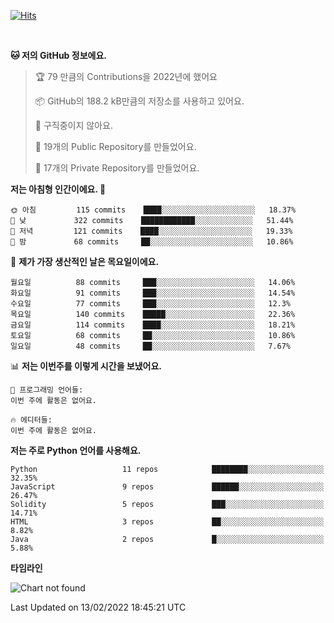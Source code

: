 [![Hits](https://hits.seeyoufarm.com/api/count/incr/badge.svg?url=https%3A%2F%2Fgithub.com%2FSoohan-Park&count_bg=%23000000&title_bg=%23828282&icon=gradle.svg&icon_color=%23FFFFFF&title=Visited&edge_flat=false)](https://hits.seeyoufarm.com)  

<br/>

<!--START_SECTION:waka-->
**🐱 저의 GitHub 정보에요.** 

> 🏆 79 만큼의 Contributions을 2022년에 했어요
 > 
> 📦 GitHub의 188.2 kB만큼의 저장소를 사용하고 있어요. 
 > 
> 🚫 구직중이지 않아요.
 > 
> 📜 19개의 Public Repository를 만들었어요. 
 > 
> 🔑 17개의 Private Repository를 만들었어요.  
 > 
**저는 아침형 인간이에요. 🐤** 

```text
🌞 아침         115 commits    ████░░░░░░░░░░░░░░░░░░░░░   18.37% 
🌆 낮　         322 commits    ████████████░░░░░░░░░░░░░   51.44% 
🌃 저녁         121 commits    ████░░░░░░░░░░░░░░░░░░░░░   19.33% 
🌙 밤　         68 commits     ██░░░░░░░░░░░░░░░░░░░░░░░   10.86%

```
📅 **제가 가장 생산적인 날은 목요일이에요.** 

```text
월요일          88 commits     ███░░░░░░░░░░░░░░░░░░░░░░   14.06% 
화요일          91 commits     ███░░░░░░░░░░░░░░░░░░░░░░   14.54% 
수요일          77 commits     ███░░░░░░░░░░░░░░░░░░░░░░   12.3% 
목요일          140 commits    █████░░░░░░░░░░░░░░░░░░░░   22.36% 
금요일          114 commits    ████░░░░░░░░░░░░░░░░░░░░░   18.21% 
토요일          68 commits     ██░░░░░░░░░░░░░░░░░░░░░░░   10.86% 
일요일          48 commits     ██░░░░░░░░░░░░░░░░░░░░░░░   7.67%

```


📊 **저는 이번주를 이렇게 시간을 보냈어요.** 

```text
💬 프로그래밍 언어들: 
이번 주에 활동은 없어요.

🔥 에디터들: 
이번 주에 활동은 없어요.

```

**저는 주로 Python 언어를 사용해요.** 

```text
Python                   11 repos            ████████░░░░░░░░░░░░░░░░░   32.35% 
JavaScript               9 repos             ██████░░░░░░░░░░░░░░░░░░░   26.47% 
Solidity                 5 repos             ███░░░░░░░░░░░░░░░░░░░░░░   14.71% 
HTML                     3 repos             ██░░░░░░░░░░░░░░░░░░░░░░░   8.82% 
Java                     2 repos             █░░░░░░░░░░░░░░░░░░░░░░░░   5.88%

```


**타임라인**

![Chart not found](https://raw.githubusercontent.com/Soohan-Park/Soohan-Park/master/charts/bar_graph.png) 


 Last Updated on 13/02/2022 18:45:21 UTC
<!--END_SECTION:waka-->
